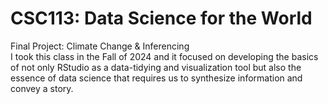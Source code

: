 # CSC113: Data Science for the World
Final Project: Climate Change & Inferencing <br/>
I took this class in the Fall of 2024 and it focused on developing the basics of not only RStudio as a data-tidying and visualization tool but also the essence of data science that requires us to synthesize information and convey a story.

